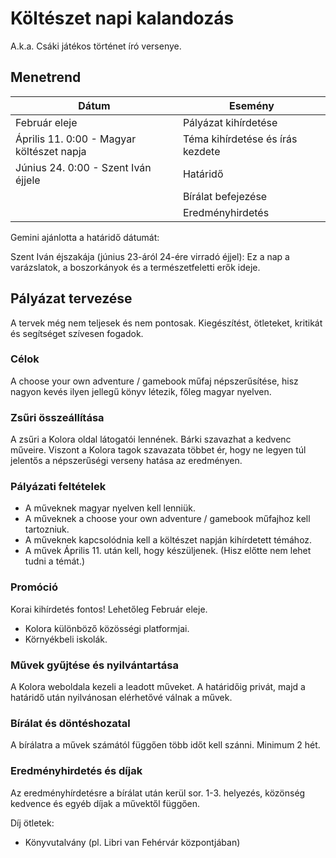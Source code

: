 # Költészet napi kalandozás

A.k.a. Csáki játékos történet író versenye.

## Menetrend

| Dátum                                     | Esemény                          |
| ----------------------------------------- | -------------------------------- |
| Február eleje                             | Pályázat kihírdetése             |
| Április 11. 0:00 - Magyar költészet napja | Téma kihírdetése és írás kezdete |
| Június 24. 0:00 - Szent Iván éjjele       | Határidő                         |
|                                           | Bírálat befejezése               |
|                                           | Eredményhirdetés                 |

Gemini ajánlotta a határidő dátumát:

Szent Iván éjszakája (június 23-áról 24-ére virradó éjjel): Ez a nap a varázslatok, a boszorkányok és a természetfeletti erők ideje.

## Pályázat tervezése

A tervek még nem teljesek és nem pontosak. Kiegészítést, ötleteket, kritikát és segítséget szívesen fogadok.

### Célok

A choose your own adventure / gamebook műfaj népszerűsítése, hisz nagyon kevés ilyen jellegű könyv létezik, főleg magyar nyelven.

### Zsűri összeállítása

A zsűri a Kolora oldal látogatói lennének. Bárki szavazhat a kedvenc műveire. Viszont a Kolora tagok szavazata többet ér, hogy ne legyen túl jelentős a népszerűségi verseny hatása az eredményen.

### Pályázati feltételek

- A műveknek magyar nyelven kell lenniük.
- A műveknek a choose your own adventure / gamebook műfajhoz kell tartozniuk.
- A műveknek kapcsolódnia kell a költészet napján kihírdetett témához.
- A művek Április 11. után  kell, hogy készüljenek. (Hisz előtte nem lehet tudni a témát.)

### Promóció

Korai kihírdetés fontos! Lehetőleg Február eleje.

- Kolora különböző közösségi platformjai.
- Környékbeli iskolák.

### Művek gyűjtése és nyilvántartása

A Kolora weboldala kezeli a leadott műveket. A határidőig privát, majd a határidő után nyilvánosan elérhetővé válnak a művek.

### Bírálat és döntéshozatal

A bírálatra a művek számától függően több időt kell szánni. Minimum 2 hét.

### Eredményhirdetés és díjak

Az eredményhírdetésre a bírálat után kerül sor. 1-3. helyezés, közönség kedvence és egyéb díjak a művektől függően.

Díj ötletek:

- Könyvutalvány (pl. Libri van Fehérvár központjában)
